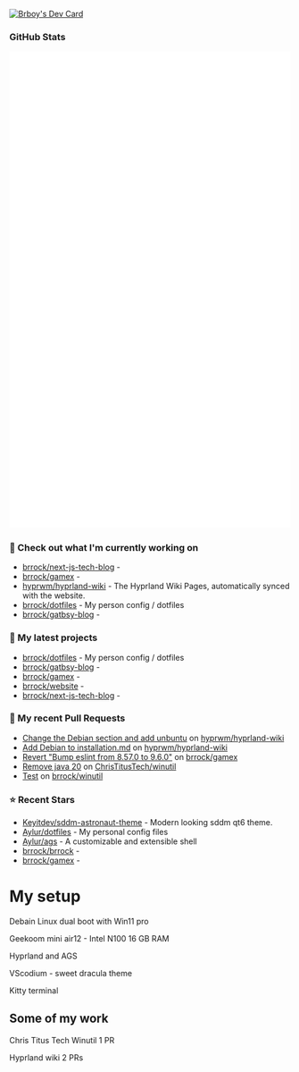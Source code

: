 <a href="https://app.daily.dev/brboy"><img src="https://api.daily.dev/devcards/v2/4Od30842NXiIC3it6dfHG.png?r=60c&type=default" width="356" alt="Brboy's Dev Card"/></a>
### GitHub Stats

<p align="left"><img src="https://raw.githubusercontent.com/brrock/brrock/main/github-metrics.svg" /></p>

### 👷 Check out what I'm currently working on

- [brrock/next-js-tech-blog](https://github.com/brrock/next-js-tech-blog) - 
- [brrock/gamex](https://github.com/brrock/gamex) - 
- [hyprwm/hyprland-wiki](https://github.com/hyprwm/hyprland-wiki) - The Hyprland Wiki Pages, automatically synced with the website.
- [brrock/dotfiles](https://github.com/brrock/dotfiles) - My person config / dotfiles
- [brrock/gatbsy-blog](https://github.com/brrock/gatbsy-blog) - 
### 🌱 My latest projects

- [brrock/dotfiles](https://github.com/brrock/dotfiles) - My person config / dotfiles
- [brrock/gatbsy-blog](https://github.com/brrock/gatbsy-blog) - 
- [brrock/gamex](https://github.com/brrock/gamex) - 
- [brrock/website](https://github.com/brrock/website) - 
- [brrock/next-js-tech-blog](https://github.com/brrock/next-js-tech-blog) - 
### 🔨 My recent Pull Requests

- [Change the Debian section and add unbuntu](https://github.com/hyprwm/hyprland-wiki/pull/740) on [hyprwm/hyprland-wiki](https://github.com/hyprwm/hyprland-wiki)
- [Add Debian to installation.md](https://github.com/hyprwm/hyprland-wiki/pull/733) on [hyprwm/hyprland-wiki](https://github.com/hyprwm/hyprland-wiki)
- [Revert &#34;Bump eslint from 8.57.0 to 9.6.0&#34;](https://github.com/brrock/gamex/pull/6) on [brrock/gamex](https://github.com/brrock/gamex)
- [Remove java 20](https://github.com/ChrisTitusTech/winutil/pull/2095) on [ChrisTitusTech/winutil](https://github.com/ChrisTitusTech/winutil)
- [Test](https://github.com/brrock/winutil/pull/1) on [brrock/winutil](https://github.com/brrock/winutil)
### ⭐ Recent Stars

- [Keyitdev/sddm-astronaut-theme](https://github.com/Keyitdev/sddm-astronaut-theme) - Modern looking sddm qt6 theme.
- [Aylur/dotfiles](https://github.com/Aylur/dotfiles) - My personal config files
- [Aylur/ags](https://github.com/Aylur/ags) - A customizable and extensible shell
- [brrock/brrock](https://github.com/brrock/brrock) - 
- [brrock/gamex](https://github.com/brrock/gamex) - 
# My setup

Debain Linux dual boot with Win11 pro

Geekoom mini air12 - Intel N100 16 GB RAM

Hyprland and AGS 

VScodium - sweet dracula theme

Kitty terminal

## Some of my work

Chris Titus Tech Winutil 1 PR

Hyprland wiki 2 PRs


